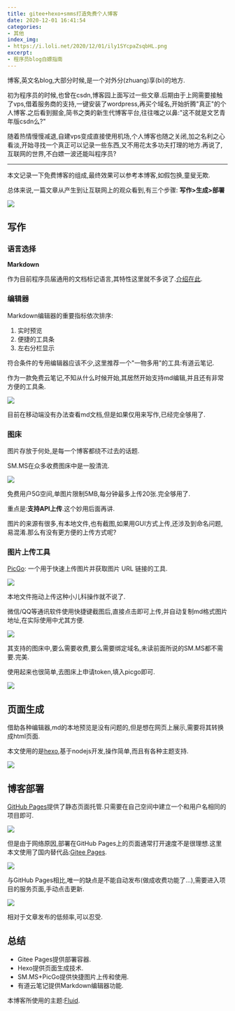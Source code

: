 ```yaml
---
title: gitee+hexo+smms打造免费个人博客
date: 2020-12-01 16:41:54
categories:
- 其他
index_img:
- https://i.loli.net/2020/12/01/ily1SYcpaZsqbHL.png
excerpt:
- 程序员blog白嫖指南
---
```

 博客,英文名blog,大部分时候,是一个对外分(zhuang)享(bi)的地方.

 初为程序员的时候,也曾在csdn,博客园上面写过一些文章.后期由于上网需要接触了vps,借着服务商的支持,一键安装了wordpress,再买个域名,开始折腾"真正"的个人博客.之后看到掘金,简书之类的新生代博客平台,往往嗤之以鼻:"这不就是文艺青年版csdn么?"

 随着热情慢慢减退,自建vps变成直接使用机场,个人博客也随之关闭,加之名利之心看淡,开始寻找一个真正可以记录一些东西,又不用花太多功夫打理的地方.再说了,互联网的世界,不白嫖一波还能叫程序员?


---

本文记录一下免费博客的组成,最终效果可以参考本博客,如假包换,童叟无欺.

 总体来说,一篇文章从产生到让互联网上的观众看到,有三个步骤:
 **写作>生成>部署**
 
![](https://i.loli.net/2020/12/01/ily1SYcpaZsqbHL.png)

 ## 写作
 
###  语言选择

**Markdown**
 
 作为目前程序员届通用的文档标记语言,其特性这里就不多说了.[介绍在此](https://zh.m.wikipedia.org/zh-hans/Markdown).
 
###  编辑器

Markdown编辑器的重要指标依次排序:
1. 实时预览
1. 便捷的工具条
1. 左右分栏显示

符合条件的专用编辑器应该不少,这里推荐一个"一物多用"的工具:有道云笔记.

作为一款免费云笔记,不知从什么时候开始,其居然开始支持md编辑,并且还有非常方便的工具条.

![](https://i.loli.net/2020/12/01/3G5FfDP96sAeW1K.png)

目前在移动端没有办法查看md文档,但是如果仅用来写作,已经完全够用了.

### 图床

图片存放于何处,是每一个博客都绕不过去的话题.

SM.MS在众多收费图床中是一股清流.

![](https://i.loli.net/2020/12/01/u8OHiKC31LTZvop.png)

免费用户5G空间,单图片限制5MB,每分钟最多上传20张.完全够用了.

重点是:**支持API上传**.这个妙用后面再讲.

图片的来源有很多,有本地文件,也有截图,如果用GUI方式上传,还涉及到命名问题,易混淆.那么有没有更方便的上传方式呢?

### 图片上传工具

[PicGo](https://github.com/Molunerfinn/PicGo): 一个用于快速上传图片并获取图片 URL 链接的工具.

![](https://i.loli.net/2020/12/01/rbaFq6nB8JxKtNW.png)

本地文件拖动上传这种小儿科操作就不说了.

微信/QQ等通讯软件使用快捷键截图后,直接点击即可上传,并自动复制md格式图片地址,在实际使用中尤其方便.

![](https://i.loli.net/2020/12/01/1XLv7cAOBaPx9sn.png)

其支持的图床中,要么需要收费,要么需要绑定域名,未读前面所说的SM.MS都不需要.完美.

使用起来也很简单,去图床上申请token,填入picgo即可.

![](https://i.loli.net/2020/12/01/Ztq7RfvehUDGJ1m.png)

## 页面生成

借助各种编辑器,md的本地预览是没有问题的,但是想在网页上展示,需要将其转换成html页面.

本文使用的是[hexo](https://hexo.io/zh-cn/),基于nodejs开发,操作简单,而且有各种主题支持.

![](https://i.loli.net/2020/12/01/GxIt4CRpi2L3rJs.png)

## 博客部署

[GitHub Pages](https://docs.github.com/cn/free-pro-team@latest/github/working-with-github-pages/about-github-pages)提供了静态页面托管.只需要在自己空间中建立一个和用户名相同的项目即可.

![](https://i.loli.net/2020/12/01/OCqdwuFYHh5BLGm.png)

但是由于网络原因,部署在GitHub Pages上的页面通常打开速度不是很理想.这里本文使用了国内替代品:[Gitee Pages](https://gitee.com/help/articles/4136).

![](https://i.loli.net/2020/12/01/ETbRP91F32IMDfX.png)

与GitHub Pages相比,唯一的缺点是不能自动发布(做成收费功能了...),需要进入项目的服务页面,手动点击更新.

![](https://i.loli.net/2020/12/01/M6qaFRrDVojPIQl.png)

相对于文章发布的低频率,可以忍受.

## 总结

- Gitee Pages提供部署容器.
- Hexo提供页面生成技术.
- SM.MS+PicGo提供快捷图片上传和使用.
- 有道云笔记提供Markdown编辑器功能.

本博客所使用的主题:[Fluid](https://github.com/fluid-dev/hexo-theme-fluid).

